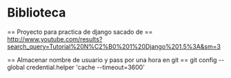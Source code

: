 Biblioteca
=========

== Proyecto para practica de django sacado de ==
http://www.youtube.com/results?search_query=Tutorial%20N%C2%B0%201%20Django%201.5%3A&sm=3

== Almacenar nombre de usuario y pass por una hora en git ==
 git config --global credential.helper 'cache --timeout=3600'
 
